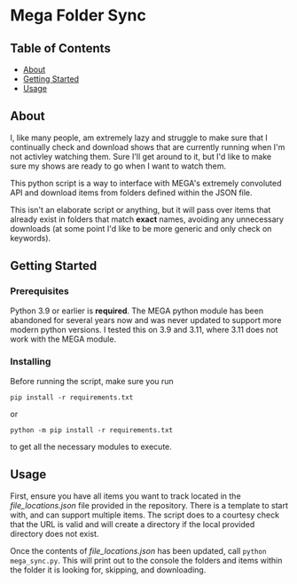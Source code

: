 # Mega Folder Sync

## Table of Contents

- [About](#about)
- [Getting Started](#getting_started)
- [Usage](#usage)

## About <a name = "about"></a>

I, like many people, am extremely lazy and struggle to make sure that I continually check and download shows that are currently running when I'm not activley watching them. Sure I'll get around to it, but I'd like to make sure my shows are ready to go when I want to watch them.

This python script is a way to interface with MEGA's extremely convoluted API and download items from folders defined within the JSON file.

This isn't an elaborate script or anything, but it will pass over items that already exist in folders that match **exact** names, avoiding any unnecessary downloads (at some point I'd like to be more generic and only check on keywords).

## Getting Started <a name = "getting_started"></a>

### Prerequisites

Python 3.9 or earlier is **required**. The MEGA python module has been abandoned for several years now and was never updated to support more modern python versions. I tested this on 3.9 and 3.11, where 3.11 does not work with the MEGA module.

### Installing

Before running the script, make sure you run

```pip install -r requirements.txt```

or

```python -m pip install -r requirements.txt```

to get all the necessary modules to execute.

## Usage <a name = "usage"></a>

First, ensure you have all items you want to track located in the *file_locations.json* file provided in the repository. There is a template to start with, and can support multiple items. The script does to a courtesy check that the URL is valid and will create a directory if the local provided directory does not exist.

Once the contents of *file_locations.json* has been updated, call ```python mega_sync.py```. This will print out to the console the folders and items within the folder it is looking for, skipping, and downloading.
